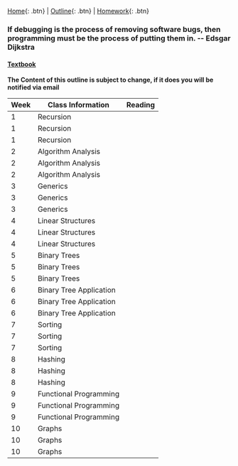 [Home][home]{: .btn} | [Outline][outline]{: .btn} | [Homework][homework]{: .btn}

### If debugging is the process of removing software bugs, then programming must be the process of putting them in. -- Edsgar Dijkstra

#### [Textbook][textbook]

**The Content of this outline is subject to change, if it does you will be notified via email**

 Week | Class Information        | Reading
------|--------------------------|-----------------
   1  | Recursion                |  
   1  | Recursion                |  
   1  | Recursion                |  
   2  | Algorithm Analysis       |  
   2  | Algorithm Analysis       |  
   2  | Algorithm Analysis       |  
   3  | Generics                 |  
   3  | Generics                 |  
   3  | Generics                 |  
   4  | Linear Structures        |  
   4  | Linear Structures        |  
   4  | Linear Structures        |  
   5  | Binary Trees             |  
   5  | Binary Trees             |  
   5  | Binary Trees             |  
   6  | Binary Tree Application  |  
   6  | Binary Tree Application  |  
   6  | Binary Tree Application  |  
   7  | Sorting                  |  
   7  | Sorting                  |  
   7  | Sorting                  |  
   8  | Hashing                  |  
   8  | Hashing                  |  
   8  | Hashing                  |  
   9  | Functional Programming   |  
   9  | Functional Programming   |  
   9  | Functional Programming   |  
  10  | Graphs                   |  
  10  | Graphs                   |  
  10  | Graphs                   |  

<!-- Links for the course materials -->
[home]: ./index.md
[outline]: ./outline.md
[homework]: ./homework.md
[projects]: ./projects.md
[textbook]: www.google.com

